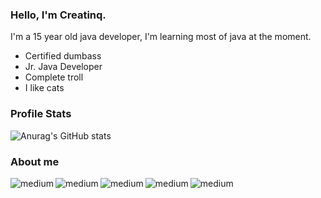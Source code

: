 ### Hello, I'm Creatinq.

I'm a 15 year old java developer, I'm learning most of java at the moment.
- Certified dumbass
- Jr. Java Developer
- Complete troll
- I like cats

### Profile Stats

![Anurag's GitHub stats](https://github-readme-stats.vercel.app/api?username=Creatinq&show_icons=true&theme=graywhite)

### About me

<img align="left" alt="medium" src="https://img.shields.io/badge/Intel%20Core_i5_11th-0071C5?style=for-the-badge&logo=intel&logoColor=white" />
<img align="left" alt="medium" src="https://img.shields.io/badge/NVIDIA-RTX3060ti-76B900?style=for-the-badge&logo=nvidia&logoColor=white" />
<img align="left" alt="medium" src="https://img.shields.io/badge/Java-ED8B00?style=for-the-badge&logo=java&logoColor=white" />
<img align="left" alt="medium" src="https://img.shields.io/badge/16GB RAM-000000?style=for-the-badge&logo=iterm&logoColor=white" />
<img align="left" alt="medium" src="https://img.shields.io/badge/Spotify-1ED760?&style=for-the-badge&logo=spotify&logoColor=white" />

